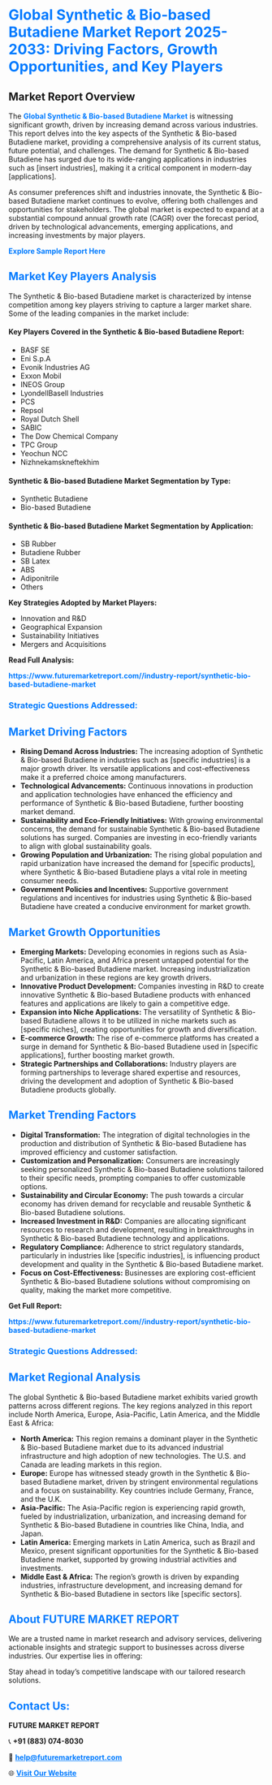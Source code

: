 <h1 style="color: #007BFF;">Global Synthetic & Bio-based Butadiene Market Report 2025-2033: Driving Factors, Growth Opportunities, and Key Players</h1>

<section id="overview">
<h2>Market Report Overview</h2>
<p>The <a href="https://www.futuremarketreport.com//industry-report/synthetic-bio-based-butadiene-market" style="color: #007BFF; text-decoration: none;"><strong>Global Synthetic & Bio-based Butadiene Market</strong></a> is witnessing significant growth, driven by increasing demand across various industries. This report delves into the key aspects of the Synthetic & Bio-based Butadiene market, providing a comprehensive analysis of its current status, future potential, and challenges. The demand for Synthetic & Bio-based Butadiene has surged due to its wide-ranging applications in industries such as [insert industries], making it a critical component in modern-day [applications].</p>
<p>As consumer preferences shift and industries innovate, the Synthetic & Bio-based Butadiene market continues to evolve, offering both challenges and opportunities for stakeholders. The global market is expected to expand at a substantial compound annual growth rate (CAGR) over the forecast period, driven by technological advancements, emerging applications, and increasing investments by major players.</p>
</section>

<section id="overview">
<p><a href="https://www.futuremarketreport.com//request-sample/reportId=46398" style="color: #007BFF; text-decoration: none;"><strong>Explore Sample Report Here</strong></a></p>
</section>

<section id="key-players">
<h2 style="color: #007BFF;">Market Key Players Analysis</h2>
<p>The Synthetic & Bio-based Butadiene market is characterized by intense competition among key players striving to capture a larger market share. Some of the leading companies in the market include:</p>
<h4>Key Players Covered in the Synthetic & Bio-based Butadiene Report:</h4>
<ul><li>BASF SE</li><li>Eni S.p.A</li><li>Evonik Industries AG</li><li>Exxon Mobil</li><li>INEOS Group</li><li>LyondellBasell Industries</li><li>PCS</li><li>Repsol</li><li>Royal Dutch Shell</li><li>SABIC</li><li>The Dow Chemical Company</li><li>TPC Group</li><li>Yeochun NCC</li><li>Nizhnekamskneftekhim</li></ul>
<h4>Synthetic & Bio-based Butadiene Market Segmentation by Type:</h4>
<ul><li>Synthetic Butadiene</li><li>Bio-based Butadiene</li></ul>

<h4>Synthetic & Bio-based Butadiene Market Segmentation by Application:</h4>
<ul><li>SB Rubber</li><li>Butadiene Rubber</li><li>SB Latex</li><li>ABS</li><li>Adiponitrile</li><li>Others</li></ul>
<p><strong>Key Strategies Adopted by Market Players:</strong></p>
<ul>
<li>Innovation and R&D</li>
<li>Geographical Expansion</li>
<li>Sustainability Initiatives</li>
<li>Mergers and Acquisitions</li>
</ul>
</section>

<section>
<p><strong>Read Full Analysis: </strong></p><a href="https://www.futuremarketreport.com//industry-report/synthetic-bio-based-butadiene-market" style="color: #007BFF; text-decoration: none;"><strong>https://www.futuremarketreport.com//industry-report/synthetic-bio-based-butadiene-market</strong></a>
<h3 style="color: #007BFF;">Strategic Questions Addressed:</h3>
</section>

<section id="driving-factors">
<h2 style="color: #007BFF;">Market Driving Factors</h2>
<ul>
<li><strong>Rising Demand Across Industries:</strong> The increasing adoption of Synthetic & Bio-based Butadiene in industries such as [specific industries] is a major growth driver. Its versatile applications and cost-effectiveness make it a preferred choice among manufacturers.</li>
<li><strong>Technological Advancements:</strong> Continuous innovations in production and application technologies have enhanced the efficiency and performance of Synthetic & Bio-based Butadiene, further boosting market demand.</li>
<li><strong>Sustainability and Eco-Friendly Initiatives:</strong> With growing environmental concerns, the demand for sustainable Synthetic & Bio-based Butadiene solutions has surged. Companies are investing in eco-friendly variants to align with global sustainability goals.</li>
<li><strong>Growing Population and Urbanization:</strong> The rising global population and rapid urbanization have increased the demand for [specific products], where Synthetic & Bio-based Butadiene plays a vital role in meeting consumer needs.</li>
<li><strong>Government Policies and Incentives:</strong> Supportive government regulations and incentives for industries using Synthetic & Bio-based Butadiene have created a conducive environment for market growth.</li>
</ul>
</section>

<section id="growth-opportunities">
<h2 style="color: #007BFF;">Market Growth Opportunities</h2>
<ul>
<li><strong>Emerging Markets:</strong> Developing economies in regions such as Asia-Pacific, Latin America, and Africa present untapped potential for the Synthetic & Bio-based Butadiene market. Increasing industrialization and urbanization in these regions are key growth drivers.</li>
<li><strong>Innovative Product Development:</strong> Companies investing in R&D to create innovative Synthetic & Bio-based Butadiene products with enhanced features and applications are likely to gain a competitive edge.</li>
<li><strong>Expansion into Niche Applications:</strong> The versatility of Synthetic & Bio-based Butadiene allows it to be utilized in niche markets such as [specific niches], creating opportunities for growth and diversification.</li>
<li><strong>E-commerce Growth:</strong> The rise of e-commerce platforms has created a surge in demand for Synthetic & Bio-based Butadiene used in [specific applications], further boosting market growth.</li>
<li><strong>Strategic Partnerships and Collaborations:</strong> Industry players are forming partnerships to leverage shared expertise and resources, driving the development and adoption of Synthetic & Bio-based Butadiene products globally.</li>
</ul>
</section>

<section id="trending-factors">
<h2 style="color: #007BFF;">Market Trending Factors</h2>
<ul>
<li><strong>Digital Transformation:</strong> The integration of digital technologies in the production and distribution of Synthetic & Bio-based Butadiene has improved efficiency and customer satisfaction.</li>
<li><strong>Customization and Personalization:</strong> Consumers are increasingly seeking personalized Synthetic & Bio-based Butadiene solutions tailored to their specific needs, prompting companies to offer customizable options.</li>
<li><strong>Sustainability and Circular Economy:</strong> The push towards a circular economy has driven demand for recyclable and reusable Synthetic & Bio-based Butadiene solutions.</li>
<li><strong>Increased Investment in R&D:</strong> Companies are allocating significant resources to research and development, resulting in breakthroughs in Synthetic & Bio-based Butadiene technology and applications.</li>
<li><strong>Regulatory Compliance:</strong> Adherence to strict regulatory standards, particularly in industries like [specific industries], is influencing product development and quality in the Synthetic & Bio-based Butadiene market.</li>
<li><strong>Focus on Cost-Effectiveness:</strong> Businesses are exploring cost-efficient Synthetic & Bio-based Butadiene solutions without compromising on quality, making the market more competitive.</li>
</ul>
</section>

<section>
<p><strong>Get Full Report: </strong></p><a href="https://www.futuremarketreport.com//industry-report/synthetic-bio-based-butadiene-market" style="color: #007BFF; text-decoration: none;"><strong>https://www.futuremarketreport.com//industry-report/synthetic-bio-based-butadiene-market</strong></a>
<h3 style="color: #007BFF;">Strategic Questions Addressed:</h3>
</section>


<section id="regional-analysis">
<h2 style="color: #007BFF;">Market Regional Analysis</h2>
<p>The global Synthetic & Bio-based Butadiene market exhibits varied growth patterns across different regions. The key regions analyzed in this report include North America, Europe, Asia-Pacific, Latin America, and the Middle East & Africa:</p>
<ul>
<li><strong>North America:</strong> This region remains a dominant player in the Synthetic & Bio-based Butadiene market due to its advanced industrial infrastructure and high adoption of new technologies. The U.S. and Canada are leading markets in this region.</li>
<li><strong>Europe:</strong> Europe has witnessed steady growth in the Synthetic & Bio-based Butadiene market, driven by stringent environmental regulations and a focus on sustainability. Key countries include Germany, France, and the U.K.</li>
<li><strong>Asia-Pacific:</strong> The Asia-Pacific region is experiencing rapid growth, fueled by industrialization, urbanization, and increasing demand for Synthetic & Bio-based Butadiene in countries like China, India, and Japan.</li>
<li><strong>Latin America:</strong> Emerging markets in Latin America, such as Brazil and Mexico, present significant opportunities for the Synthetic & Bio-based Butadiene market, supported by growing industrial activities and investments.</li>
<li><strong>Middle East & Africa:</strong> The region’s growth is driven by expanding industries, infrastructure development, and increasing demand for Synthetic & Bio-based Butadiene in sectors like [specific sectors].</li>
</ul>
</section>

<footer>
<h2 style="color: #007BFF;">About FUTURE MARKET REPORT</h2>
<p>We are a trusted name in market research and advisory services, delivering actionable insights and strategic support to businesses across diverse industries. Our expertise lies in offering:</p>

<p>Stay ahead in today’s competitive landscape with our tailored research solutions.</p>

<h2 style="color: #007BFF;">Contact Us:</h2>
<p><strong>FUTURE MARKET REPORT</strong></p>
<p>📞 <strong>+91 (883) 074-8030</strong></p>
<p>📧 <strong><a href="mailto:help@futuremarketreport.com" style="color: #007BFF;">help@futuremarketreport.com</a></strong></p>
<p>🌐 <strong><a href="https://www.futuremarketreport.com/" style="color: #007BFF;">Visit Our Website</a></strong></p>
</footer>